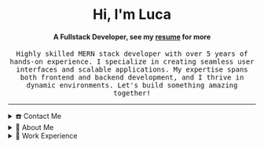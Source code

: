 <div align="center">
<h1 align="center">Hi, I'm Luca</h1>
<h4 align="center">A Fullstack Developer, see my <a href="https://github.com/lucaperullo/curriculum_en/blob/main/curriculum.pdf" target="_blank">resume</a> for more</h4>
</div>

<div align="center">
  <samp>Highly skilled MERN stack developer with over 5 years of hands-on experience. I specialize in creating seamless user interfaces and scalable applications. My expertise spans both frontend and backend development, and I thrive in dynamic environments. Let's build something amazing together!</samp>
</div>

-----
<details>
  <summary>☎️ Contact Me</summary>
  <div>
    <samp>
      <h2 align="center">You can reach me by:</h2>
      <p align="center">
        <br/>
        <a href="https://www.linkedin.com/in/luca-perullo/" target="blank"><img align="center"
           src="https://img.shields.io/badge/linkedin-%231DA1F2.svg?style=for-the-badge&logo=linkedin&logoColor=white"
           alt="luca" height="30"/></a>
        <a href="mailto:lucaperullo@outlook.it" target="blank"><img align="center"
           src="https://img.shields.io/badge/gmail-EA4335.svg?style=for-the-badge&logo=gmail&logoColor=white"
           alt="luca" height="30"/></a>
      </p>
      <p align="center">
        <a href="https://instagram.com/lucazzochemihairotto" target="blank"><img align="center"
           src="https://img.shields.io/badge/instagram-%23E4405F.svg?style=for-the-badge&logo=Instagram&logoColor=white"
           alt="luca" height="30"/></a>
        <a href="https://wa.me/+393445820014" target="blank"><img align="center"
           src="https://img.shields.io/badge/whatsapp-4B7F1.svg?style=for-the-badge&logo=whatsapp&logoColor=white"
           alt="luca" height="30"/></a>
        <br>
      </p>
    </samp>
  </div>
</details>

<details>
  <summary>🧮 About Me</summary>
  <div>
    <samp>
      <h2 align="center">Skills Summary</h2>
      <ul align="center">
        <li>Frontend Development (React, Redux, Chakra UI)</li>
        <li>Backend Development (Node.js, MongoDB)</li>
        <li>Agile Methodologies (SCRUM)</li>
        <li>Mentoring & Leadership</li>
        <li>Problem-solving & Collaborative teamwork</li>
        <li>AI-Powered and Generative Tool Development</li>
      </ul>
      <p align="center">
        <a href="https://github.com/lucaperullo" target="blank"><img align="center" 
           src="https://komarev.com/ghpvc/?username=lucaperullo&style=for-the-badge&label=PROFILE+VIEWS" height="25"
           alt="views count" /></a>
        <a href="https://lucaperullo.github.io/portfoliov2"><img align="center" 
           src="https://img.shields.io/website?down_message=offline&style=for-the-badge&up_message=online&url=https%3A%2F%2Flucaperullo.github.io/portfoliov2" height="25"
           alt="website" /></a>
      </p>
    </samp>
  </div>
</details>

<details>
  <summary>💼 Work Experience</summary>
  <samp>
    <h2 align="center">Work Experience</h2>
    <ul>
      <li><strong>Frontend Specialist - DS Tech</strong> (2022 - Present)<br>Worked on high-impact projects, including websites for banking and AI-powered applications.</li>
      <li><strong>Frontend Developer - Fides</strong> (2021 - 2022)<br>Led frontend development of <a href="https://www.playitaly.com/" target="_blank">PlayItaly</a> and internal timesheet apps.</li>
      <li><strong>Web Developer - DUT Industrial Electronics</strong> (2020 - 2021)<br>Designed and launched their company website, improving online presence.</li>
      <li><strong>Frontend Specialist - Bain & Company</strong> (2023 - 2024)<br>Led frontend development of AI-driven tools for clients.</li>
    </ul>
  </samp>
</details>
